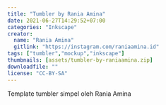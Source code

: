 ```yaml
---
title: "Tumbler by Rania Amina"
date: 2021-06-27T14:29:52+07:00
categories: "Inkscape"
creator: 
  name: "Rania Amina"
  gitlink: "https://instagram.com/raniaamina.id"
tags: ["tumbler","mockup","inkscape"]
thumbnails: [assets/tumbler-by-raniaamina.zip]
downloadfile: ""
license: "CC-BY-SA"
---
```

Template tumbler simpel oleh Rania Amina